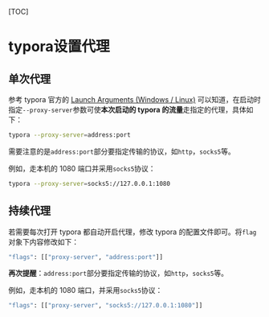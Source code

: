 [TOC]

# typora设置代理

## 单次代理

参考 typora 官方的 [Launch Arguments (Windows / Linux)](https://support.typora.io/Launch-Arguments/) 可以知道，在启动时指定`--proxy-server`参数可使**本次启动的 typora 的流量**走指定的代理，具体如下：

```sh
typora --proxy-server=address:port
```

需要注意的是`address:port`部分要指定传输的协议，如`http`，`socks5`等。

例如，走本机的 1080 端口并采用`socks5`协议：

```sh
typora --proxy-server=socks5://127.0.0.1:1080
```

## 持续代理

若需要每次打开 typora 都自动开启代理，修改 typora 的配置文件即可。将`flag`对象下内容修改如下：

```sh
"flags": [["proxy-server", "address:port"]]
```

**再次提醒**：`address:port`部分要指定传输的协议，如`http`，`socks5`等。

例如，走本机的 1080 端口，并采用`socks5`协议：

```sh
"flags": [["proxy-server", "socks5://127.0.0.1:1080"]]
```

